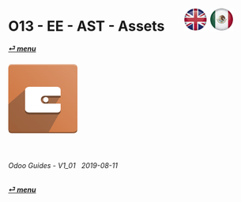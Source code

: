 # O13 - EE - AST - Assets &nbsp;&nbsp;&nbsp;&nbsp; [![en-uk](/doc/img/flg/en-uk-flg-btn-sml.png)](/en-uk/o13/ee/ast/en-uk-o13-ee-ast-guides.md) [ ![es-mx](/doc/img/flg/es-mx-flg-btn-sml.png)](/es-mx/o13/ee/ast/es-mx-o13-ee-ast-guides.md)
#### [_&#x23CE; menu_](/en-uk/o13/ee/en-uk-o13-ee-guides-menu.md "Back to EE menu")  
### ![ast](/doc/img/app/big/ast.png)
[ⱽ¹²³⁴⁵⁶⁷⁸⁹⁰⁻]: # (ⱽ¹²³⁴⁵⁶⁷⁸⁹⁰⁻)

<br>

###### Odoo Guides - V1_01 &nbsp; 2019-08-11  
**[_&#x23CE; menu_](/en-uk/o13/ee/en-uk-o13-ee-guides-menu.md)**  
